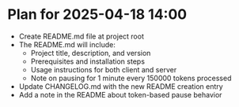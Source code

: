 # Plan for 2025-04-18 14:00
- Create README.md file at project root
- The README.md will include:
  - Project title, description, and version
  - Prerequisites and installation steps
  - Usage instructions for both client and server
  - Note on pausing for 1 minute every 150000 tokens processed
- Update CHANGELOG.md with the new README creation entry
- Add a note in the README about token-based pause behavior